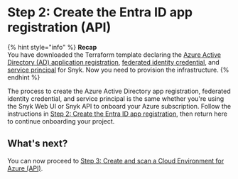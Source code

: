 # Step 2: Create the Entra ID app registration (API)

{% hint style="info" %}
**Recap**\
You have downloaded the Terraform template declaring the [Azure Active Directory (AD) application registration](https://learn.microsoft.com/en-us/azure/active-directory/develop/app-objects-and-service-principals#application-registration), [federated identity credential](https://learn.microsoft.com/en-us/azure/active-directory/develop/workload-identity-federation), and [service principal](https://learn.microsoft.com/en-us/azure/active-directory/develop/app-objects-and-service-principals#service-principal-object) for Snyk. Now you need to provision the infrastructure.
{% endhint %}

The process to create the Azure Active Directory app registration, federated identity credential, and service principal is the same whether you're using the Snyk Web UI or Snyk API to onboard your Azure subscription. Follow the instructions in [Step 2: Create the Entra ID app registration](../azure-integration-web-ui/step-2-create-the-entra-id-app-registration.md), then return here to continue onboarding your project.

## **What's next?**

You can now proceed to [Step 3: Create and scan a Cloud Environment for Azure (API)](step-3-create-and-scan-a-cloud-environment-for-azure-api.md).

